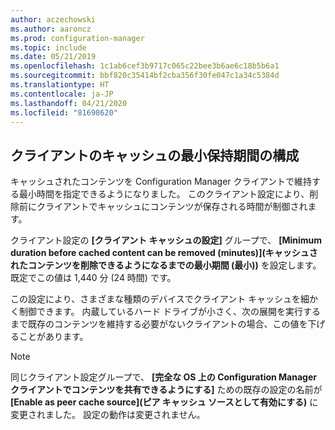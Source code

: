 ```yaml
---
author: aczechowski
ms.author: aaroncz
ms.prod: configuration-manager
ms.topic: include
ms.date: 05/21/2019
ms.openlocfilehash: 1c1ab6cef3b9717c065c22bee3b6ae6c18b5b6a1
ms.sourcegitcommit: bbf820c35414bf2cba356f30fe047c1a34c5384d
ms.translationtype: HT
ms.contentlocale: ja-JP
ms.lasthandoff: 04/21/2020
ms.locfileid: "81698620"
---
```

## <a name="configure-client-cache-minimum-retention-period"></a><a name="bkmk_cache"></a> クライアントのキャッシュの最小保持期間の構成

<!--4485509-->

キャッシュされたコンテンツを Configuration Manager クライアントで維持する最小時間を指定できるようになりました。 このクライアント設定により、削除前にクライアントでキャッシュにコンテンツが保存される時間が制御されます。

クライアント設定の **[クライアント キャッシュの設定]** グループで、 **[Minimum duration before cached content can be removed (minutes)]\(キャッシュされたコンテンツを削除できるようになるまでの最小期間 (最小)\)** を設定します。 既定でこの値は 1,440 分 (24 時間) です。

この設定により、さまざまな種類のデバイスでクライアント キャッシュを細かく制御できます。 内蔵しているハード ドライブが小さく、次の展開を実行するまで既存のコンテンツを維持する必要がないクライアントの場合、この値を下げることがあります。

> [!Note]  
> 同じクライアント設定グループで、 **[完全な OS 上の Configuration Manager クライアントでコンテンツを共有できるようにする]** ための既存の設定の名前が **[Enable as peer cache source]\(ピア キャッシュ ソースとして有効にする\)** に変更されました。 設定の動作は変更されません。  
